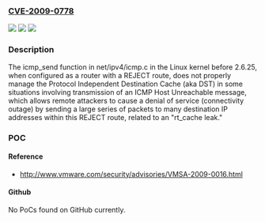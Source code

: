 ### [CVE-2009-0778](https://cve.mitre.org/cgi-bin/cvename.cgi?name=CVE-2009-0778)
![](https://img.shields.io/static/v1?label=Product&message=n%2Fa&color=blue)
![](https://img.shields.io/static/v1?label=Version&message=n%2Fa&color=blue)
![](https://img.shields.io/static/v1?label=Vulnerability&message=n%2Fa&color=brighgreen)

### Description

The icmp_send function in net/ipv4/icmp.c in the Linux kernel before 2.6.25, when configured as a router with a REJECT route, does not properly manage the Protocol Independent Destination Cache (aka DST) in some situations involving transmission of an ICMP Host Unreachable message, which allows remote attackers to cause a denial of service (connectivity outage) by sending a large series of packets to many destination IP addresses within this REJECT route, related to an "rt_cache leak."

### POC

#### Reference
- http://www.vmware.com/security/advisories/VMSA-2009-0016.html

#### Github
No PoCs found on GitHub currently.

